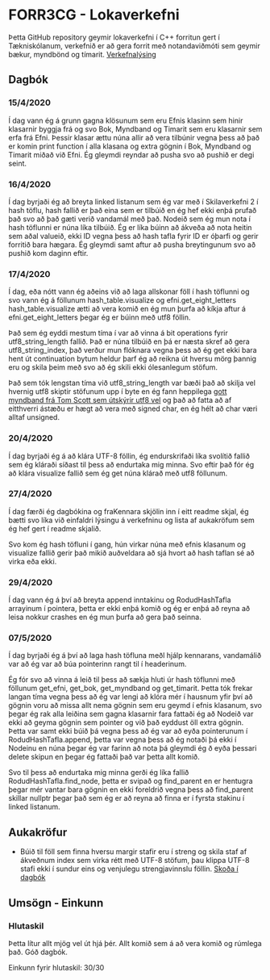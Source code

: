 # FORR3CG - Lokaverkefni
Þetta GitHub repository geymir lokaverkefni í C++ forritun gert í Tækniskólanum, verkefnið er að gera forrit með notandaviðmóti sem geymir bækur, myndbönd og tímarit. [Verkefnalýsing](https://github.com/gestskoli/FORR3CGV20_Lokaverkefni/blob/master/README.md#forr3cg-vor-2020---lokaverkefni-35)

Dagbók
------

### 15/4/2020
Í dag vann ég á grunn gagna klösunum sem eru Efnis klasinn sem hinir klasarnir byggja frá og svo Bok, Myndband og Timarit sem eru klasarnir sem erfa frá Efni. Þessir klasar ættu núna allir að vera tilbúnir vegna þess að það er komin print function í alla klasana og extra gögnin í Bok, Myndband og Timarit miðað við Efni. Ég gleymdi reyndar að pusha svo að pushið er degi seint.

### 16/4/2020
Í dag byrjaði ég að breyta linked listanum sem ég var með í Skilaverkefni 2 í hash töflu, hash fallið er það eina sem er tilbúið en ég hef ekki enþá prufað það svo að það gæti verið vandamál með það. Nodeið sem ég mun nota í hash töflunni er núna líka tilbúið. Ég er líka búinn að ákveða að nota heitin sem aðal valueið, ekki ID vegna þess að hash tafla fyrir ID er óþarfi og gerir forritið bara hægara. Ég gleymdi samt aftur að pusha breytingunum svo að pushið kom daginn eftir.

### 17/4/2020
Í dag, eða nótt vann ég aðeins við að laga allskonar föll í hash töflunni og svo vann ég á föllunum hash_table.visualize og efni.get_eight_letters hash_table.visualize ætti að vera komið en ég mun þurfa að kíkja aftur á efni.get_eight_letters þegar ég er búinn með utf8 föllin.

Það sem ég eyddi mestum tíma í var að vinna á bit operations fyrir utf8_string_length fallið. Það er núna tilbúið en þá er næsta skref að gera utf8_string_index, það verður mun flóknara vegna þess að ég get ekki bara hent út continuation bytum heldur þarf ég að reikna út hversu mörg þannig eru og skila þeim með svo að ég skili ekki ólesanlegum stöfum.

Það sem tók lengstan tíma við utf8_string_length var bæði það að skilja vel hvernig utf8 skiptir stöfunum upp í byte en ég fann heppilega [gott myndband frá Tom Scott sem útskýrir utf8 vel](https://youtu.be/MijmeoH9LT4) og það að fatta að af eitthverri ástæðu er hægt að vera með signed char, en ég hélt að char væri alltaf unsigned.

### 20/4/2020
Í dag byrjaði ég á að klára UTF-8 föllin, ég endurskrifaði líka svolítið fallið sem ég kláraði síðast til þess að endurtaka mig minna. Svo eftir það fór ég að klára visualize fallið sem ég get núna klárað með utf8 föllunum.

### 27/4/2020
Í dag færði ég dagbókina og fraKennara skjölin inn í eitt readme skjal, ég bætti svo líka við einfaldri lýsingu á verkefninu og lista af aukakröfum sem ég hef gert í readme skjalið.

Svo kom ég hash töfluni í gang, hún virkar núna með efnis klasanum og visualize fallið gerir það mikið auðveldara að sjá hvort að hash taflan sé að virka eða ekki.

### 29/4/2020
Í dag vann ég á því að breyta append inntakinu og RodudHashTafla arrayinum í pointera, þetta er ekki enþá komið og ég er enþá að reyna að leisa nokkur crashes en ég mun þurfa að gera það seinna.

### 07/5/2020
Í dag byrjaði ég á því að laga hash töfluna meðl hjálp kennarans, vandamálið var að ég var að búa pointerinn rangt til í headerinum.

Ég fór svo að vinna á leið til þess að sækja hluti úr hash töflunni með föllunum get_efni, get_bok, get_myndband og get_timarit. Þetta tók frekar langan tíma vegna þess að ég var lengi að klóra mér í hausnum yfir því að gögnin voru að missa allt nema gögnin sem eru geymd í efnis klasanum, svo þegar ég rak alla leiðina sem gagna klasarnir fara fattaði ég að Nodeið var ekki að geyma gögnin sem pointer og við það eyddust öll extra gögnin. Þetta var samt ekki búið þá vegna þess að ég var að eyða pointerunum í RodudHashTafla.append, þetta var vegna þess að ég notaði þá ekki í Nodeinu en núna þegar ég var farinn að nota þá gleymdi ég ð eyða þessari delete skipun en þegar ég fattaði það var þetta allt komið.

Svo til þess að endurtaka mig minna gerði ég líka fallið RodudHashTafla.find_node, þetta er svipað og find_parent en er hentugra þegar mér vantar bara gögnin en ekki foreldrið vegna þess að find_parent skillar nullptr þegar það sem ég er að reyna að finna er í fyrsta stakinu í linked listanum.

Aukakröfur
------

* Búið til föll sem finna hversu margir stafir eru í streng og skila staf af ákveðnum index sem virka rétt með UTF-8 stöfum, þau klippa UTF-8 stafi ekki í sundur eins og venjulegu strengjavinnslu föllin. [Skoða í dagbók](https://github.com/hrolfurgylfa/FORR3CG-Vor-2020-Lokaverkefni#1742020)

Umsögn - Einkunn
------

### Hlutaskil

Þetta lítur allt mjög vel út hjá þér. Allt komið sem á að vera komið og rúmlega það. Góð dagbók.

Einkunn fyrir hlutaskil: 30/30
